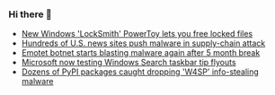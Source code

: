 ### Hi there 👋

<!--START_SECTION:feed-->
* [New Windows 'LockSmith' PowerToy lets you free locked files](https://www.bleepingcomputer.com/news/microsoft/new-windows-locksmith-powertoy-lets-you-free-locked-files/)
* [Hundreds of U.S. news sites push malware in supply-chain attack](https://www.bleepingcomputer.com/news/security/hundreds-of-us-news-sites-push-malware-in-supply-chain-attack/)
* [Emotet botnet starts blasting malware again after 5 month break](https://www.bleepingcomputer.com/news/security/emotet-botnet-starts-blasting-malware-again-after-5-month-break/)
* [Microsoft now testing Windows Search taskbar tip flyouts](https://www.bleepingcomputer.com/news/microsoft/microsoft-now-testing-windows-search-taskbar-tip-flyouts/)
* [Dozens of PyPI packages caught dropping 'W4SP' info-stealing malware](https://www.bleepingcomputer.com/news/security/dozens-of-pypi-packages-caught-dropping-w4sp-info-stealing-malware/)
<!--END_SECTION:feed-->

<!--
**frankenk/frankenk** is a ✨ _special_ ✨ repository because its `README.md` (this file) appears on your GitHub profile.

Here are some ideas to get you started:

- 🔭 I’m currently working on ...
- 🌱 I’m currently learning ...
- 👯 I’m looking to collaborate on ...
- 🤔 I’m looking for help with ...
- 💬 Ask me about ...
- 📫 How to reach me: ...
- 😄 Pronouns: ...
- ⚡ Fun fact: ...
-->



